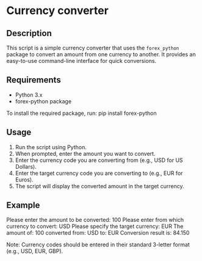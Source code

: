 # Currency converter


## Description
This script is a simple currency converter that uses the `forex_python` package to convert an amount from one currency to another. It provides an easy-to-use command-line interface for quick conversions.

## Requirements
- Python 3.x
- forex-python package

To install the required package, run:
pip install forex-python


## Usage
1. Run the script using Python.
2. When prompted, enter the amount you want to convert.
3. Enter the currency code you are converting from (e.g., USD for US Dollars).
4. Enter the target currency code you are converting to (e.g., EUR for Euros).
5. The script will display the converted amount in the target currency.

## Example
Please enter the amount to be converted: 100
Please enter from which currency to convert: USD
Please specify the target currency: EUR
The amount of: 100 converted from: USD to: EUR
Conversion result is: 84.150


Note: Currency codes should be entered in their standard 3-letter format (e.g., USD, EUR, GBP).
